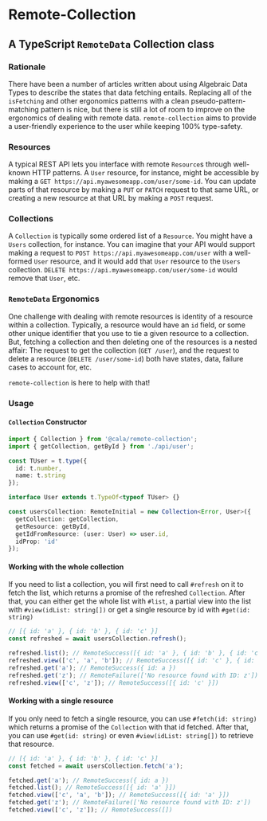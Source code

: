 # Remote-Collection
## A TypeScript `RemoteData` Collection class

### Rationale

There have been a number of articles written about using Algebraic Data Types to
describe the states that data fetching entails. Replacing all of the
`isFetching` and other ergonomics patterns with a clean pseudo-pattern-matching
pattern is nice, but there is still a lot of room to improve on the ergonomics
of dealing with remote data. `remote-collection` aims to provide a user-friendly
experience to the user while keeping 100% type-safety.

### Resources

A typical REST API lets you interface with remote `Resource`s through well-known
HTTP patterns. A `User` resource, for instance, might be accessible by making a
`GET https://api.myawesomeapp.com/user/some-id`. You can update parts of that
resource by making a `PUT` or `PATCH` request to that same URL, or creating a
new resource at that URL by making a `POST` request.

### Collections

A `Collection` is typically some ordered list of a `Resource`. You might have a
`Users` collection, for instance. You can imagine that your API would support
making a request to `POST https://api.myawesomeapp.com/user` with a well-formed
`User` resource, and it would add that `User` resource to the `Users`
collection. `DELETE https://api.myawesomeapp.com/user/some-id` would remove that
`User`, etc.

### `RemoteData` Ergonomics

One challenge with dealing with remote resources is identity of a resource
within a collection. Typically, a resource would have an `id` field, or some
other unique identifier that you use to tie a given resource to a collection.
But, fetching a collection and then deleting one of the resources is a nested
affair: The request to get the collection (`GET /user`), and the request to
delete a resource (`DELETE /user/some-id`) both have states, data, failure cases
to account for, etc.

`remote-collection` is here to help with that!

### Usage

#### `Collection` Constructor

```ts
import { Collection } from '@cala/remote-collection';
import { getCollection, getById } from './api/user';

const TUser = t.type({
  id: t.number,
  name: t.string
});

interface User extends t.TypeOf<typeof TUser> {}

const usersCollection: RemoteInitial = new Collection<Error, User>({
  getCollection: getCollection,
  getResource: getById,
  getIdFromResource: (user: User) => user.id,
  idProp: 'id'
});
```

#### Working with the whole collection

If you need to list a collection, you will first need to call `#refresh` on it
to fetch the list, which returns a promise of the refreshed `Collection`. After
that, you can either get the whole list with `#list`, a partial view into the
list with `#view(idList: string[])` or get a single resource by id with
`#get(id: string)`

```ts
// [{ id: 'a' }, { id: 'b' }, { id: 'c' }]
const refreshed = await usersCollection.refresh();

refreshed.list(); // RemoteSuccess([{ id: 'a' }, { id: 'b' }, { id: 'c' }])
refreshed.view(['c', 'a', 'b']); // RemoteSuccess([{ id: 'c' }, { id: 'a' }, { id: 'b' }])
refreshed.get('a'); // RemoteSuccess({ id: a })
refreshed.get('z'); // RemoteFailure(['No resource found with ID: z'])
refreshed.view(['c', 'z']); // RemoteSuccess([{ id: 'c' }])
```

#### Working with a single resource

If you only need to fetch a single resource, you can use `#fetch(id: string)`
which returns a promise of the `Collection` with that id fetched. After that,
you can use `#get(id: string)` or even `#view(idList: string[])` to retrieve
that resource.

```ts
// [{ id: 'a' }, { id: 'b' }, { id: 'c' }]
const fetched = await usersCollection.fetch('a');

fetched.get('a'); // RemoteSuccess({ id: a })
fetched.list(); // RemoteSuccess([{ id: 'a' }])
fetched.view(['c', 'a', 'b']); // RemoteSuccess([{ id: 'a' }])
fetched.get('z'); // RemoteFailure(['No resource found with ID: z'])
fetched.view(['c', 'z']); // RemoteSuccess([])
```
